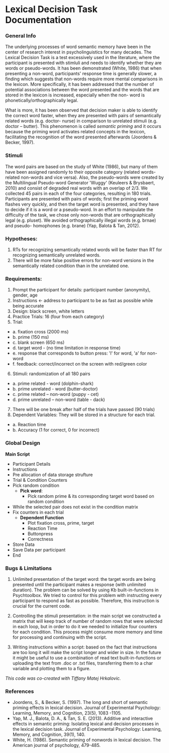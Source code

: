 # Lexical Decision Task Documentation

### General Info
The underlying processes of word semantic memory have been in the center of research interest in psycholinguistics for many decades. The Lexical Decision Task is a test excessively used in the literature, where the participant is presented with stimluli and needs to identify whether they are words or pseudo-words. It has been demonstrated (White, 1986) that when presenting a non-word, participants' response time is generally slower, a finding which suggests that non-words require more mental comparisons in the lexicon. More specifically, it has been addressed that the number of potential associations between the word presented and the words that are stored in the lexicon is increased, especially when the non- word is phonetically/orthographically legal.

What is more, it has been observed that decision maker is able to identify the correct word faster, when they are presented with pairs of semantically related words (e.g. doctor- nurse) in comparison to unrelated stimuli (e.g. doctor – butter). This phenomenon is called _semantic priming_ and it occurs because the priming word activates related concepts in the lexicon, facilitating the recognition of the word presented afterwards (Joordens & Becker, 1997).

### Stimuli
The word pairs are based on the study of White (1986), but many of them have been assigned randomly to their opposite category (related words-related non-words and vice versa). Also, the pseudo-words were created by the Multilingual Pseudo-word Generator 'Wuggy' (Keuleers & Brysbaert, 2010) and consist of degraded real words with an overlap of 2/3. We collected 45 pairs in each of the four categories, resulting in 180 trials. Participants are presented with pairs of words; first the priming word flashes very quickly, and then the target word is presented, and they have to decide if it is a word or a pseudo-word. In an effort to manipulate the difficulty of the task, we chose only non-words that are orthographically legal (e.g. pluset). We avoided orthographically illegal words (e.g. brnae) and pseudo- homophones (e.g. brane) (Yap, Balota & Tan, 2012).

### Hypotheses:
1. RTs for recognizing semantically related words will be faster than RT for recognizing semantically unrelated words.
2. There will be more false positive errors for non-word versions in the semantically related condition than in the unrelated one.

### Requirements:

1. Prompt the participant for details: participant number (anonymity), gender, age
2. Instructions ← address to participant to be as fast as possible while being accurate
3. Design: black screen, white letters
4. Practice Trials: 16 (four from each category)
5. Trial:
  - a. fixation cross (2000 ms)
  - b. prime (150 ms)
  - c. blank screen (650 ms)
  - d. target word - (no time limitation in response time)
  - e. response that corresponds to button press: 'l' for word, 'a' for non-word
  - f. feedback: correct/incorrect on the screen with red/green color
6. Stimuli: randomization of all 180 pairs
  - a. prime related - word (dolphin-shark)
  - b. prime unrelated - word (butter-doctor)
  - c. prime related – non-word (puppy - cet)
  - d. prime unrelated – non-word (table - dack)
7. There will be one break after half of the trials have passed (90 trials)
8. Dependent Variables: They will be stored in a structure for each trial.
  - a. Reaction time
  - b. Accuracy (1 for correct, 0 for incorrect)
  
### Global Design

**Main Script**
- Participant Details
- Instructions
- Pre allocation of data storage strufture
- Trial & Condition Counters
- Pick random condition
  - **Pick word**:
    - Pick random prime & its corresponding target word based on random condition
- While the selected pair does not exist in the condition matrix
- Fix counters in each trial
  - **Dependent Function**
    - Plot fixation cross, prime, target
    - Reaction Time
    - Buttonpress
    - Correctness
- Store Data
- Save Data per participant
- End

### Bugs & Limitations 

1. Unlimited presentation of the target word: the target words are being presented until the participant makes a response (with unlimited duration). The problem can be solved by using Kb built-in-functions in Psychtoolbox. We tried to control for this problem with instructing every participant to respond as fast as possible. Therefore, this instruction is crucial for the current code.

2. Controlling the stimuli presentation: in the main script we constructed a matrix that will keep track of number of random rows that were selected in each loop, but in order to do it we needed to initialize four counters for each condition. This process might consume more memory and time for processing and continuing with the script.

3. Writing instructions within a script: based on the fact that instructions are too long it will make the script longer and wider in size. In the future it might be useful to use a combination of read text built-in-functions or uploading the text from .doc or .txt files, transferring them to a char variable and plotting them to a figure.

_This code was co-created with Tiffany Matej Hrkalovic._

### References

- Joordens, S., & Becker, S. (1997). The long and short of semantic priming effects in lexical decision. Journal of Experimental Psychology: Learning, Memory, and Cognition, 23(5), 1083 -1105.
- Yap, M. J., Balota, D. A., & Tan, S. E. (2013). Additive and interactive effects in semantic priming: Isolating lexical and decision processes in the lexical decision task. Journal of Experimental Psychology: Learning, Memory, and Cognition, 39(1), 140.
- White, H. (1986). Semantic priming of nonwords in lexical decision. The American journal of psychology, 479-485.
